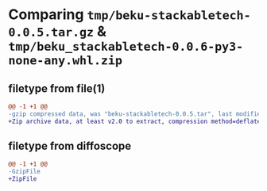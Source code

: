 # Comparing `tmp/beku-stackabletech-0.0.5.tar.gz` & `tmp/beku_stackabletech-0.0.6-py3-none-any.whl.zip`

## filetype from file(1)

```diff
@@ -1 +1 @@
-gzip compressed data, was "beku-stackabletech-0.0.5.tar", last modified: Mon Jan 23 10:15:24 2023, max compression
+Zip archive data, at least v2.0 to extract, compression method=deflate
```

## filetype from diffoscope

```diff
@@ -1 +1 @@
-GzipFile
+ZipFile
```


